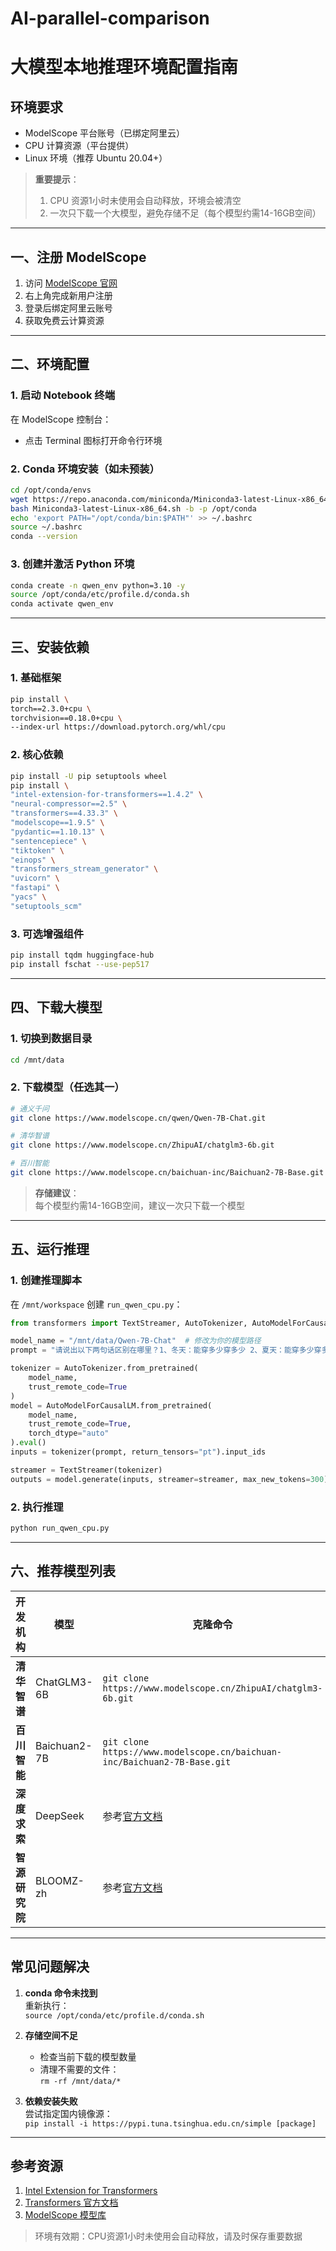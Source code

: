 # AI-parallel-comparison
# 大模型本地推理环境配置指南

## 环境要求
- ModelScope 平台账号（已绑定阿里云）
- CPU 计算资源（平台提供）
- Linux 环境（推荐 Ubuntu 20.04+）

> **重要提示**：
> 1. CPU 资源1小时未使用会自动释放，环境会被清空
> 2. 一次只下载一个大模型，避免存储不足（每个模型约需14-16GB空间）

---

## 一、注册 ModelScope
1. 访问 [ModelScope 官网](https://www.modelscope.cn/home)
2. 右上角完成新用户注册
3. 登录后绑定阿里云账号
4. 获取免费云计算资源

---

## 二、环境配置

### 1. 启动 Notebook 终端
在 ModelScope 控制台：
- 点击 Terminal 图标打开命令行环境

### 2. Conda 环境安装（如未预装）
```bash
cd /opt/conda/envs
wget https://repo.anaconda.com/miniconda/Miniconda3-latest-Linux-x86_64.sh
bash Miniconda3-latest-Linux-x86_64.sh -b -p /opt/conda
echo 'export PATH="/opt/conda/bin:$PATH"' >> ~/.bashrc
source ~/.bashrc
conda --version
```

### 3. 创建并激活 Python 环境
```bash
conda create -n qwen_env python=3.10 -y
source /opt/conda/etc/profile.d/conda.sh
conda activate qwen_env
```

---

## 三、安装依赖

### 1. 基础框架
```bash
pip install \
torch==2.3.0+cpu \
torchvision==0.18.0+cpu \
--index-url https://download.pytorch.org/whl/cpu
```

### 2. 核心依赖
```bash
pip install -U pip setuptools wheel
pip install \
"intel-extension-for-transformers==1.4.2" \
"neural-compressor==2.5" \
"transformers==4.33.3" \
"modelscope==1.9.5" \
"pydantic==1.10.13" \
"sentencepiece" \
"tiktoken" \
"einops" \
"transformers_stream_generator" \
"uvicorn" \
"fastapi" \
"yacs" \
"setuptools_scm"
```

### 3. 可选增强组件
```bash
pip install tqdm huggingface-hub
pip install fschat --use-pep517
```

---

## 四、下载大模型

### 1. 切换到数据目录
```bash
cd /mnt/data
```

### 2. 下载模型（任选其一）
```bash
# 通义千问
git clone https://www.modelscope.cn/qwen/Qwen-7B-Chat.git

# 清华智谱
git clone https://www.modelscope.cn/ZhipuAI/chatglm3-6b.git

# 百川智能
git clone https://www.modelscope.cn/baichuan-inc/Baichuan2-7B-Base.git
```

> **存储建议**：  
> 每个模型约需14-16GB空间，建议一次只下载一个模型

---

## 五、运行推理

### 1. 创建推理脚本
在 `/mnt/workspace` 创建 `run_qwen_cpu.py`：
```python
from transformers import TextStreamer, AutoTokenizer, AutoModelForCausalLM

model_name = "/mnt/data/Qwen-7B-Chat"  # 修改为你的模型路径
prompt = "请说出以下两句话区别在哪里？1、冬天：能穿多少穿多少 2、夏天：能穿多少穿多少"

tokenizer = AutoTokenizer.from_pretrained(
    model_name,
    trust_remote_code=True
)
model = AutoModelForCausalLM.from_pretrained(
    model_name,
    trust_remote_code=True,
    torch_dtype="auto"
).eval()
inputs = tokenizer(prompt, return_tensors="pt").input_ids

streamer = TextStreamer(tokenizer)
outputs = model.generate(inputs, streamer=streamer, max_new_tokens=300)
```

### 2. 执行推理
```bash
python run_qwen_cpu.py
```

---

## 六、推荐模型列表
| 开发机构 | 模型 | 克隆命令 |
|---------|------|----------|
| **清华智谱** | ChatGLM3-6B | `git clone https://www.modelscope.cn/ZhipuAI/chatglm3-6b.git` |
| **百川智能** | Baichuan2-7B | `git clone https://www.modelscope.cn/baichuan-inc/Baichuan2-7B-Base.git` |
| **深度求索** | DeepSeek | 参考[官方文档](https://github.com/deepseek-ai) |
| **智源研究院** | BLOOMZ-zh | 参考[官方文档](https://github.com/BlinkDL) |

---

## 常见问题解决
1. **conda 命令未找到**  
   重新执行：  
   `source /opt/conda/etc/profile.d/conda.sh`

2. **存储空间不足**  
   - 检查当前下载的模型数量
   - 清理不需要的文件：  
     `rm -rf /mnt/data/*`

3. **依赖安装失败**  
   尝试指定国内镜像源：  
   `pip install -i https://pypi.tuna.tsinghua.edu.cn/simple [package]`

---

## 参考资源
1. [Intel Extension for Transformers](https://github.com/intel/intel-extension-for-transformers)
2. [Transformers 官方文档](https://huggingface.co/docs/transformers)
3. [ModelScope 模型库](https://www.modelscope.cn/models)

> 环境有效期：CPU资源1小时未使用会自动释放，请及时保存重要数据
